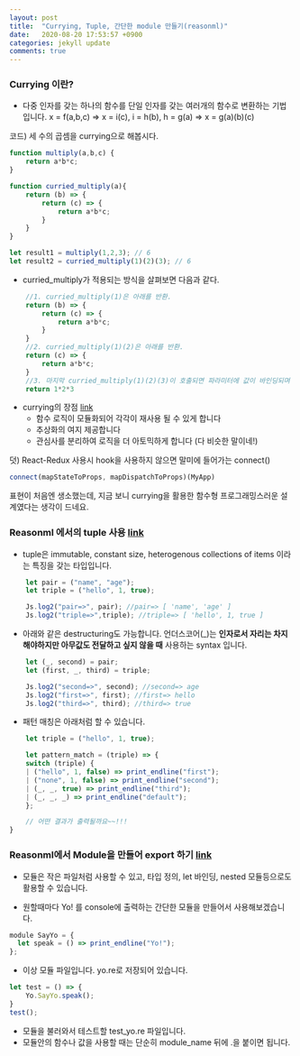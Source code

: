 ```yaml
---
layout: post
title:  "Currying, Tuple, 간단한 module 만들기(reasonml)"
date:   2020-08-20 17:53:57 +0900
categories: jekyll update
comments: true
---
```


### **Currying 이란?**
- 다중 인자를 갖는 하나의 함수를 단일 인자를 갖는 여러개의 함수로 변환하는 기법입니다. x = f(a,b,c) => x = i(c), i = h(b), h = g(a) => x = g(a)(b)(c)

코드) 세 수의 곱셈을 currying으로 해봅시다.
```javascript
function multiply(a,b,c) {
    return a*b*c;
}

function curried_multiply(a){
    return (b) => {
        return (c) => {
            return a*b*c;
        }
    }
}

let result1 = multiply(1,2,3); // 6
let result2 = curried_multiply(1)(2)(3); // 6
```
- curried_multiply가 적용되는 방식을 살펴보면 다음과 같다. 

```javascript
    //1. curried_multiply(1)은 아래를 반환. 
    return (b) => {
        return (c) => {
            return a*b*c;
        }
    }
    //2. curried_multiply(1)(2)은 아래를 반환. 
    return (c) => {
        return a*b*c;
    }
    //3. 마지막 curried_multiply(1)(2)(3)이 호출되면 파라미터에 값이 바인딩되며 결과가 나옴.
    return 1*2*3

```
- currying의 장점 [link](https://softwareengineering.stackexchange.com/questions/185585/what-is-the-advantage-of-currying)
    - 함수 로직이 모듈화되어 각각이 재사용 될 수 있게 합니다
    - 추상화의 여지 제공합니다
    - 관심사를 분리하여 로직을 더 아토믹하게 합니다 (다 비슷한 말이네!)

덧) React-Redux 사용시 hook을 사용하지 않으면 말미에 들어가는 connect()
```javascript
connect(mapStateToProps, mapDispatchToProps)(MyApp)
```
표현이 처음엔 생소했는데, 지금 보니 currying을 활용한 함수형 프로그래밍스러운 설계였다는 생각이 드네요.

### Reasonml 에서의 tuple 사용 [link](https://reasonml.github.io/docs/en/basic-structures#tuple)

- tuple은 immutable, constant size, heterogenous collections of items 이라는 특징을 갖는 타입입니다.
```javascript
    let pair = ("name", "age");
    let triple = ("hello", 1, true);

    Js.log2("pair=>", pair); //pair=> [ 'name', 'age' ]
    Js.log2("triple=>",triple); //triple=> [ 'hello', 1, true ]
```
- 아래와 같은 destructuring도 가능합니다. 언더스코어(_)는 **인자로서 자리는 차지해야하지만 아무값도 전달하고 싶지 않을 때** 사용하는 syntax 입니다.

```javascript
    let (_, second) = pair;
    let (first, _, third) = triple;

    Js.log2("second=>", second); //second=> age
    Js.log2("first=>", first); //first=> hello
    Js.log2("third=>", third); //third=> true
```

- 패턴 매칭은 아래처럼 할 수 있습니다.
```javascript
    let triple = ("hello", 1, true);

    let pattern_match = (triple) => {
    switch (triple) {
    | ("hello", 1, false) => print_endline("first");
    | ("none", 1, false) => print_endline("second");
    | (_, _, true) => print_endline("third");
    | (_, _, _) => print_endline("default");
    };

    // 어떤 결과가 출력될까요~~!!!
}
```

### Reasonml에서 Module을 만들어 export 하기 [link](https://reasonml.github.io/docs/en/module#docsNav)
- 모듈은 작은 파일처럼 사용할 수 있고, 타입 정의, let 바인딩, nested 모듈등으로도 활용할 수 있습니다.

- 원할때마다 Yo! 를 console에 출력하는 간단한 모듈을 만들어서 사용해보겠습니다.

```javascript
module SayYo = {
  let speak = () => print_endline("Yo!");
};
```
- 이상 모듈 파일입니다. yo.re로 저장되어 있습니다.

```javascript
let test = () => {
    Yo.SayYo.speak();       
}
test();
```
- 모듈을 불러와서 테스트할 test_yo.re 파일입니다.
- 모듈안의 함수나 값을 사용할 때는 단순히 module_name 뒤에 .을 붙이면 됩니다. 
